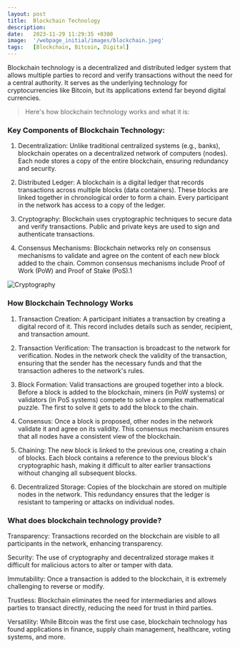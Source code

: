 ```yaml
---
layout: post
title:  Blockchain Technology
description:
date:   2023-11-29 11:29:35 +0300
image:  '/webpage_initial/images/blockchain.jpeg'
tags:   [Blockchain, Bitcoin, Digital]
---
```


Blockchain technology is a decentralized and distributed ledger system that allows multiple parties to record and verify transactions without the need for a central authority. It serves as the underlying technology for cryptocurrencies like Bitcoin, but its applications extend far beyond digital currencies. 

> Here's how blockchain technology works and what it is:

### Key Components of Blockchain Technology:
1. Decentralization: Unlike traditional centralized systems (e.g., banks), blockchain operates on a decentralized network of computers (nodes). Each node stores a copy of the entire blockchain, ensuring redundancy and security.

2. Distributed Ledger: A blockchain is a digital ledger that records transactions across multiple blocks (data containers). These blocks are linked together in chronological order to form a chain. Every participant in the network has access to a copy of the ledger.

3. Cryptography: Blockchain uses cryptographic techniques to secure data and verify transactions. Public and private keys are used to sign and authenticate transactions.

4. Consensus Mechanisms: Blockchain networks rely on consensus mechanisms to validate and agree on the content of each new block added to the chain. Common consensus mechanisms include Proof of Work (PoW) and Proof of Stake (PoS).1


![Cryptography]({{site.baseurl}}/webpage_initial/images/cryptography.jpeg)

### How Blockchain Technology Works
1. Transaction Creation: A participant initiates a transaction by creating a digital record of it. This record includes details such as sender, recipient, and transaction amount.

2. Transaction Verification: The transaction is broadcast to the network for verification. Nodes in the network check the validity of the transaction, ensuring that the sender has the necessary funds and that the transaction adheres to the network's rules.

3. Block Formation: Valid transactions are grouped together into a block. Before a block is added to the blockchain, miners (in PoW systems) or validators (in PoS systems) compete to solve a complex mathematical puzzle. The first to solve it gets to add the block to the chain.

4. Consensus: Once a block is proposed, other nodes in the network validate it and agree on its validity. This consensus mechanism ensures that all nodes have a consistent view of the blockchain.

5. Chaining: The new block is linked to the previous one, creating a chain of blocks. Each block contains a reference to the previous block's cryptographic hash, making it difficult to alter earlier transactions without changing all subsequent blocks.

6. Decentralized Storage: Copies of the blockchain are stored on multiple nodes in the network. This redundancy ensures that the ledger is resistant to tampering or attacks on individual nodes.

### What does blockchain technology provide?

Transparency: Transactions recorded on the blockchain are visible to all participants in the network, enhancing transparency.

Security: The use of cryptography and decentralized storage makes it difficult for malicious actors to alter or tamper with data.

Immutability: Once a transaction is added to the blockchain, it is extremely challenging to reverse or modify.

Trustless: Blockchain eliminates the need for intermediaries and allows parties to transact directly, reducing the need for trust in third parties.

Versatility: While Bitcoin was the first use case, blockchain technology has found applications in finance, supply chain management, healthcare, voting systems, and more.

